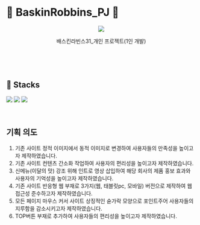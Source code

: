 # 🍨 BaskinRobbins_PJ 🍦


<p align="center">
  <img src="https://github.com/user-attachments/assets/8655eb6e-3304-4a7d-92d4-0ec3e0162e18">
</p>

<div align=center> 
  <p>배스킨라빈스31_개인 프로젝트(1인 개발)</p>
</div>


<br />

<br />

<br />

## 🔧 Stacks
<img src="https://img.shields.io/badge/HTML-E34F26?style=flat-square&logo=HTML5&logoColor=white"/> <img src="https://img.shields.io/badge/CSS-1572B6?style=flat-square&logo=CSS3&logoColor=white"/> <img src="https://img.shields.io/badge/JavaScript-F7DF1E?style=flat-square&logo=javascript&logoColor=white"/>


<br />

## 기획 의도
1.  기존 사이트 정적 이미지에서 동적 이미지로 변경하여 사용자들의 만족성을 높이고자 제작하였습니다.
2. 기존 사이트 컨텐츠 간소화 작업하여 사용자의 편리성을 높이고자 제작하였습니다.
3. 신메뉴(이달의 맛) 강조 위해 인트로 영상 삽입하여 해당 회사의 제품 홍보 효과와 사용자의 기억성을 높이고자 제작하였습니다.
4. 기존 사이트 반응형 웹 부재로 3가지(웹, 태블릿pc, 모바일) 버전으로 제작하여 웹 접근성 준수하고자 제작하였습니다.
5. 모든 페이지 마우스 커서 사이트 상징적인 숟가락 모양으로 포인트주어 사용자들의 지루함을 감소시키고자 제작하였습니다.
6. TOP버튼 부재로 추가하여 사용자들의 편리성을 높이고자 제작하였습니다.


<br />



